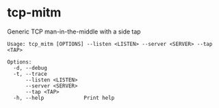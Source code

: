 # tcp-mitm
Generic TCP man-in-the-middle with a side tap

```text
Usage: tcp_mitm [OPTIONS] --listen <LISTEN> --server <SERVER> --tap <TAP>

Options:
  -d, --debug            
  -t, --trace            
      --listen <LISTEN>  
      --server <SERVER>  
      --tap <TAP>        
  -h, --help             Print help
```
